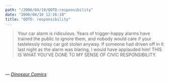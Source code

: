 ```yaml
---
path: "/2006/04/10/QOTD:responsibility" 
date: "2006/04/10 12:16:10" 
title: "QOTD: responsibility" 
---
```

<blockquote><p>Your car alarm is ridiculous. Years of trigger-happy alarms have trained the public to ignore them, and nobody would care if your tastelessly noisy car got stolen anyway. If someone had driven off in it last night as the alarm was blaring, I would have applauded him! THIS IS WHAT YOU'VE DONE TO MY SENSE OF CIVIC RESPONSIBILITY.</p></blockquote><br><p>&#8212; <a href="http://www.qwantz.com/index.pl?comic=752"><cite>Dinosaur Comics</cite></a></p>